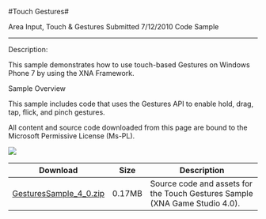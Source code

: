 #Touch Gestures#

Area
Input, Touch & Gestures
Submitted
7/12/2010
Code Sample

---

Description:

This sample demonstrates how to use touch-based Gestures on Windows Phone 7 by using the XNA Framework.

Sample Overview

This sample includes code that uses the Gestures API to enable hold, drag, tap, flick, and pinch gestures.


All content and source code downloaded from this page are bound to the Microsoft Permissive License (Ms-PL).

![](https://github.com/kniEngine/XNAGameStudio/blob/master/Images/gesture1.png)


Download | Size | Description
---|---|---|
[GesturesSample_4_0.zip](https://github.com/kniEngine/XNAGameStudio/blob/master/Samples/GesturesSample_4_0.zip?raw=true) | 0.17MB | Source code and assets for the Touch Gestures Sample (XNA Game Studio 4.0). 